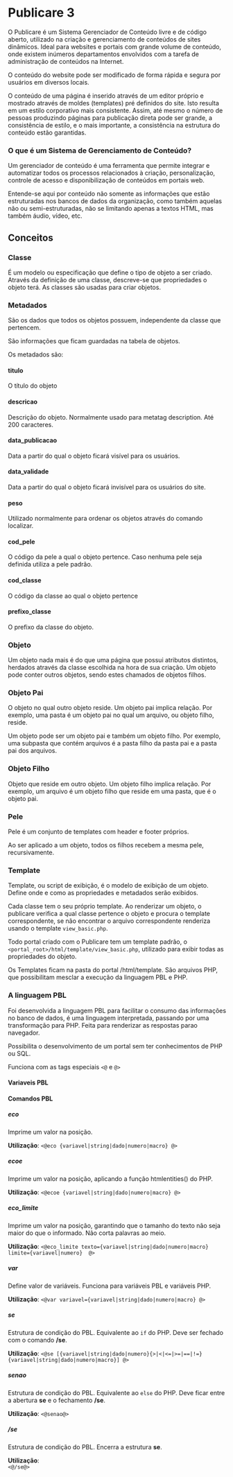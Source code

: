 # Publicare 3

O Publicare é um Sistema Gerenciador de Conteúdo livre e de código aberto, utilizado na criação e gerenciamento de conteúdos de sites dinâmicos.
Ideal para websites e portais com grande volume de conteúdo, onde existem inúmeros departamentos envolvidos com a tarefa de administração de conteúdos na Internet.

O conteúdo do website pode ser modificado de forma rápida e segura por usuários em diversos locais.

O conteúdo de uma página é inserido através de um editor próprio e mostrado através de moldes (templates) pré definidos do site. 
Isto resulta em um estilo corporativo mais consistente. 
Assim, até mesmo o número de pessoas produzindo páginas para publicação direta pode ser grande, a consistência de estilo, e o mais importante, a consistência na estrutura do conteúdo estão garantidas.

### O que é um Sistema de Gerenciamento de Conteúdo?
Um gerenciador de conteúdo é uma ferramenta que permite integrar e automatizar todos os processos relacionados à criação, personalização, controle de acesso e disponibilização de conteúdos em portais web.

Entende-se aqui por conteúdo não somente as informações que estão estruturadas nos bancos de dados da organização, como também aquelas não ou semi-estruturadas, não se limitando apenas a textos HTML, mas também áudio, vídeo, etc.

## Conceitos

### Classe

É um modelo ou especificação que define o tipo de objeto a ser criado. Através da definição de uma classe, descreve-se que propriedades o objeto terá.
As classes são usadas para criar objetos.

### Metadados

São os dados que todos os objetos possuem, independente da classe que pertencem.

São informações que ficam guardadas na tabela de objetos.

Os metadados são:

#### titulo
O título do objeto

#### descricao
Descrição do objeto. Normalmente usado para metatag description. Até 200 caracteres. 

#### data_publicacao
Data a partir do qual o objeto ficará visível para os usuários.

#### data_validade
Data a partir do qual o objeto ficará invisível para os usuários do site.

#### peso
Utilizado normalmente para ordenar os objetos através do comando localizar.

#### cod_pele
O código da pele a qual o objeto pertence. Caso nenhuma pele seja definida utiliza a pele padrão.

#### cod_classe
O código da classe ao qual o objeto pertence

#### prefixo_classe 
O prefixo da classe do objeto.

### Objeto

Um objeto nada mais é do que uma página que possui atributos distintos, herdados através da classe escolhida na hora de sua criação.
Um objeto pode conter outros objetos, sendo estes chamados de objetos filhos.

### Objeto Pai

O objeto no qual outro objeto reside. 
Um objeto pai implica relação. 
Por exemplo, uma pasta é um objeto pai no qual um arquivo, ou objeto filho, reside. 

Um objeto pode ser um objeto pai e também um objeto filho. 
Por exemplo, uma subpasta que contém arquivos é a pasta filho da pasta pai e a pasta pai dos arquivos.

### Objeto Filho

Objeto que reside em outro objeto. 
Um objeto filho implica relação. 
Por exemplo, um arquivo é um objeto filho que reside em uma pasta, que é o objeto pai. 

### Pele

Pele é um conjunto de templates com header e footer próprios.

Ao ser aplicado a um objeto, todos os filhos recebem a mesma pele, recursivamente.

### Template

Template, ou script de exibição, é o modelo de exibição de um objeto. Define onde e como as propriedades e metadados serão exibidos.

Cada classe tem o seu próprio template. 
Ao renderizar um objeto, o publicare verifica a qual classe pertence o objeto e procura o template correspondente, se não encontrar o arquivo correspondente renderiza usando o template ```view_basic.php```.

Todo portal criado com o Publicare tem um template padrão, o ```<portal_root>/html/template/view_basic.php```, utilizado para exibir todas as propriedades do objeto.

Os Templates ficam na pasta do portal /html/template. São arquivos PHP, que possibilitam mesclar a execução da linguagem PBL e PHP. 

### A linguagem PBL

Foi desenvolvida a linguagem PBL para facilitar o consumo das informações no banco de dados, é uma linguagem interpretada, passando por uma transformação para PHP. Feita para renderizar as respostas parao navegador.

Possibilita o desenvolvimento de um portal sem ter conhecimentos de PHP ou SQL.

Funciona com as tags especiais ```<@``` e ```@>```

#### Variaveis PBL

#### Comandos PBL

##### eco
Imprime um valor na posição.

 **Utilização**:
```<@eco {variavel|string|dado|numero|macro} @>```

##### ecoe
Imprime um valor na posição, aplicando a função htmlentities() do PHP.

**Utilização**:
```<@ecoe {variavel|string|dado|numero|macro} @>```

##### eco_limite
Imprime um valor na posição, garantindo que o tamanho do texto não seja maior do que o informado.
Não corta palavras ao meio.

**Utilização**:
```<@eco_limite texto={variavel|string|dado|numero|macro} limite={variavel|numero}  @>```

##### var
Define valor de variáveis. 
Funciona para variáveis PBL e variáveis PHP.

**Utilização**:
```<@var variavel={variavel|string|dado|numero|macro} @>```

##### se
Estrutura de condição do PBL. Equivalente ao ```if``` do PHP. 
Deve ser fechado com o comando **/se**.

**Utilização**:
```<@se [{variavel|string|dado|numero}{>|<|<=|>=|==|!=}{variavel|string|dado|numero|macro}] @>```

##### senao
Estrutura de condição do PBL. Equivalente ao ```else``` do PHP. 
Deve ficar entre a abertura **se** e o fechamento **/se**.

**Utilização**:
```<@senao@>```


##### /se
Estrutura de condição do PBL. Encerra a estrutura **se**. 

**Utilização**:                                            
```<@/se@>```                                              
